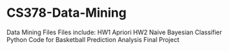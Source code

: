 # CS378-Data-Mining
Data Mining Files
Files include:
HW1 Apriori
HW2 Naive Bayesian Classifier
Python Code for Basketball Prediction Analysis Final Project

